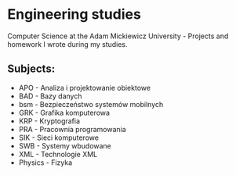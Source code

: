 # Engineering studies

Computer Science at the Adam Mickiewicz University - Projects and homework I wrote during my studies.

## Subjects:
* APO - Analiza i projektowanie obiektowe
* BAD - Bazy danych
* bsm - Bezpieczeństwo systemów mobilnych
* GRK - Grafika komputerowa
* KRP - Kryptografia
* PRA - Pracownia programowania
* SIK - Sieci komputerowe
* SWB - Systemy wbudowane
* XML - Technologie XML
* Physics - Fizyka
